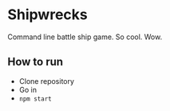 # Shipwrecks

Command line battle ship game. So cool. Wow.

## How to run

* Clone repository
* Go in
* `npm start`
